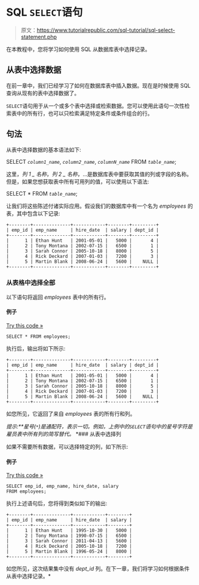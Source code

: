 # SQL `SELECT`语句

> 原文：<https://www.tutorialrepublic.com/sql-tutorial/sql-select-statement.php>

在本教程中，您将学习如何使用 SQL 从数据库表中选择记录。

## 从表中选择数据

在前一章中，我们已经学习了如何在数据库表中插入数据。现在是时候使用 SQL 查询从现有的表中选择数据了。

`SELECT`语句用于从一个或多个表中选择或检索数据。您可以使用此语句一次性检索表中的所有行，也可以只检索满足特定条件或条件组合的行。

## 句法

从表中选择数据的基本语法如下:

SELECT *`column1_name`*, *`column2_name`*, *`columnN_name`* FROM *`table_name`*;

这里，*列 1 _ 名称*，*列 2 _ 名称*，...是数据库表中要获取其值的列或字段的名称。但是，如果您想获取表中所有可用列的值，可以使用以下语法:

SELECT * FROM *`table_name`*;

让我们将这些陈述付诸实际应用。假设我们的数据库中有一个名为 *employees* 的表，其中包含以下记录:

```
+--------+--------------+------------+--------+---------+
| emp_id | emp_name     | hire_date  | salary | dept_id |
+--------+--------------+------------+--------+---------+
|      1 | Ethan Hunt   | 2001-05-01 |   5000 |       4 |
|      2 | Tony Montana | 2002-07-15 |   6500 |       1 |
|      3 | Sarah Connor | 2005-10-18 |   8000 |       5 |
|      4 | Rick Deckard | 2007-01-03 |   7200 |       3 |
|      5 | Martin Blank | 2008-06-24 |   5600 |    NULL |
+--------+--------------+------------+--------+---------+

```

### 从表格中选择全部

以下语句将返回 *employees* 表中的所有行。

#### 例子

[Try this code »](../codelab.php?topic=sql&file=select-all "Try this code using online Editor")

```
SELECT * FROM employees;
```

执行后，输出将如下所示:

```
+--------+--------------+------------+--------+---------+
| emp_id | emp_name     | hire_date  | salary | dept_id |
+--------+--------------+------------+--------+---------+
|      1 | Ethan Hunt   | 2001-05-01 |   5000 |       4 |
|      2 | Tony Montana | 2002-07-15 |   6500 |       1 |
|      3 | Sarah Connor | 2005-10-18 |   8000 |       5 |
|      4 | Rick Deckard | 2007-01-03 |   7200 |       3 |
|      5 | Martin Blank | 2008-06-24 |   5600 |    NULL |
+--------+--------------+------------+--------+---------+

```

如您所见，它返回了来自 *employees* 表的所有行和列。

 ***提示:**星号(`*`)是通配符，表示一切。例如，上例中的`SELECT`语句中的星号字符是*雇员*表中所有列的简写替代。*  *### 从表中选择列

如果不需要所有数据，可以选择特定的列，如下所示:

#### 例子

[Try this code »](../codelab.php?topic=sql&file=select-specific-columns "Try this code using online Editor")

```
SELECT emp_id, emp_name, hire_date, salary
FROM employees;
```

执行上述语句后，您将得到类似如下的输出:

```
+--------+--------------+------------+--------+
| emp_id | emp_name     | hire_date  | salary |
+--------+--------------+------------+--------+
|      1 | Ethan Hunt   | 1995-10-30 |   5000 |
|      2 | Tony Montana | 1990-07-15 |   6500 |
|      3 | Sarah Connor | 2011-04-13 |   5600 |
|      4 | Rick Deckard | 2005-10-18 |   7200 |
|      5 | Martin Blank | 1996-05-24 |   8000 |
+--------+--------------+------------+--------+

```

如您所见，这次结果集中没有 *dept_id* 列。在下一章，我们将学习如何根据条件从表中选择记录。*